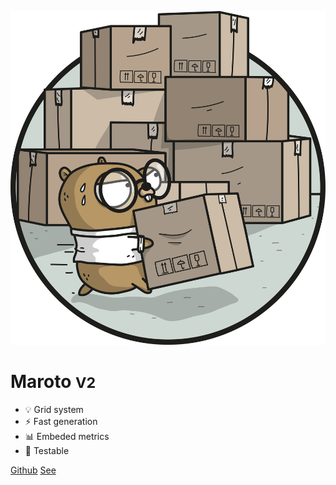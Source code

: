 ![logo](assets/images/logo.png)

# Maroto <small>V2</small>

* :bulb: Grid system
* :zap: Fast generation
* :bar_chart: Embeded metrics
* :syringe: Testable

[Github](https://github.com/johnfercher/maroto/tree/v2)
[See](README.md)
